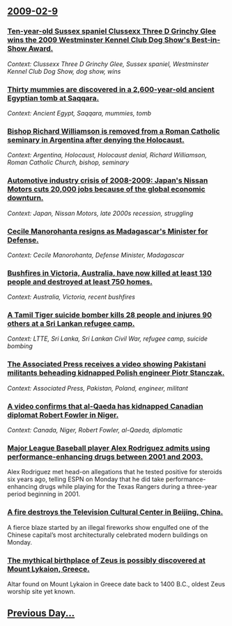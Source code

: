 ## [2009-02-9](/news/2009/02/9/index.md)

### [ Ten-year-old Sussex spaniel Clussexx Three D Grinchy Glee wins the 2009 Westminster Kennel Club Dog Show's Best-in-Show Award. ](/news/2009/02/9/ten-year-old-sussex-spaniel-clussexx-three-d-grinchy-glee-wins-the-2009-westminster-kennel-club-dog-show-s-best-in-show-award.md)
_Context: Clussexx Three D Grinchy Glee, Sussex spaniel, Westminster Kennel Club Dog Show, dog show, wins_

### [ Thirty mummies are discovered in a 2,600-year-old ancient Egyptian tomb at Saqqara. ](/news/2009/02/9/thirty-mummies-are-discovered-in-a-2-600-year-old-ancient-egyptian-tomb-at-saqqara.md)
_Context: Ancient Egypt, Saqqara, mummies, tomb_

### [ Bishop Richard Williamson is removed from a Roman Catholic seminary in Argentina after denying the Holocaust. ](/news/2009/02/9/bishop-richard-williamson-is-removed-from-a-roman-catholic-seminary-in-argentina-after-denying-the-holocaust.md)
_Context: Argentina, Holocaust, Holocaust denial, Richard Williamson, Roman Catholic Church, bishop, seminary_

### [ Automotive industry crisis of 2008-2009: Japan's Nissan Motors cuts 20,000 jobs because of the global economic downturn. ](/news/2009/02/9/automotive-industry-crisis-of-2008-2009-p-japan-s-nissan-motors-cuts-20-000-jobs-because-of-the-global-economic-downturn.md)
_Context: Japan, Nissan Motors, late 2000s recession, struggling_

### [ Cecile Manorohanta resigns as Madagascar's Minister for Defense.  ](/news/2009/02/9/ca-c-cile-manorohanta-resigns-as-madagascar-s-minister-for-defense.md)
_Context: Cecile Manorohanta, Defense Minister, Madagascar_

### [ Bushfires in Victoria, Australia, have now killed at least 130 people and destroyed at least 750 homes. ](/news/2009/02/9/bushfires-in-victoria-australia-have-now-killed-at-least-130-people-and-destroyed-at-least-750-homes.md)
_Context: Australia, Victoria, recent bushfires_

### [ A Tamil Tiger suicide bomber kills 28 people and injures 90 others at a Sri Lankan refugee camp. ](/news/2009/02/9/a-tamil-tiger-suicide-bomber-kills-28-people-and-injures-90-others-at-a-sri-lankan-refugee-camp.md)
_Context: LTTE, Sri Lanka, Sri Lankan Civil War, refugee camp, suicide bombing_

### [ The Associated Press receives a video showing Pakistani militants beheading kidnapped Polish engineer Piotr Stanczak. ](/news/2009/02/9/the-associated-press-receives-a-video-showing-pakistani-militants-beheading-kidnapped-polish-engineer-piotr-stanczak.md)
_Context: Associated Press, Pakistan, Poland, engineer, militant_

### [ A video confirms that al-Qaeda has kidnapped Canadian diplomat Robert Fowler in Niger. ](/news/2009/02/9/a-video-confirms-that-al-qaeda-has-kidnapped-canadian-diplomat-robert-fowler-in-niger.md)
_Context: Canada, Niger, Robert Fowler, al-Qaeda, diplomatic_

### [ Major League Baseball player Alex Rodriguez admits using performance-enhancing drugs between 2001 and 2003. ](/news/2009/02/9/major-league-baseball-player-alex-rodriguez-admits-using-performance-enhancing-drugs-between-2001-and-2003.md)
Alex Rodriguez met head-on allegations that he tested positive for steroids six years ago, telling ESPN on Monday that he did take performance-enhancing drugs while playing for the Texas Rangers during a three-year period beginning in 2001.

### [ A fire destroys the Television Cultural Center in Beijing, China. ](/news/2009/02/9/a-fire-destroys-the-television-cultural-center-in-beijing-china.md)
A fierce blaze started by an illegal fireworks show engulfed one of the Chinese capital’s most architecturally celebrated modern buildings on Monday.

### [ The mythical birthplace of Zeus is possibly discovered at Mount Lykaion, Greece. ](/news/2009/02/9/the-mythical-birthplace-of-zeus-is-possibly-discovered-at-mount-lykaion-greece.md)
Altar found on Mount Lykaion in Greece date back to 1400 B.C., oldest Zeus worship site yet known.

## [Previous Day...](/news/2009/02/8/index.md)

